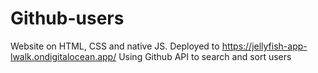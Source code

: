 # Github-users
Website on HTML, CSS and native JS. Deployed to https://jellyfish-app-lwalk.ondigitalocean.app/
Using Github API to search and sort users
